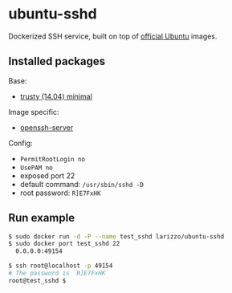 # ubuntu-sshd

Dockerized SSH service, built on top of [official Ubuntu](https://registry.hub.docker.com/_/ubuntu/) images.

## Installed packages

Base:

- [trusty (14.04) minimal](http://packages.ubuntu.com/trusty/ubuntu-minimal)

Image specific:
- [openssh-server](https://help.ubuntu.com/community/SSH/OpenSSH/Configuring)

Config:

  - `PermitRootLogin no`
  - `UsePAM no`
  - exposed port 22
  - default command: `/usr/sbin/sshd -D`
  - root password: `R]E7FxHK`

## Run example

```bash
$ sudo docker run -d -P --name test_sshd larizzo/ubuntu-sshd
$ sudo docker port test_sshd 22
  0.0.0.0:49154

$ ssh root@localhost -p 49154
# The password is `R]E7FxHK`
root@test_sshd $
```

